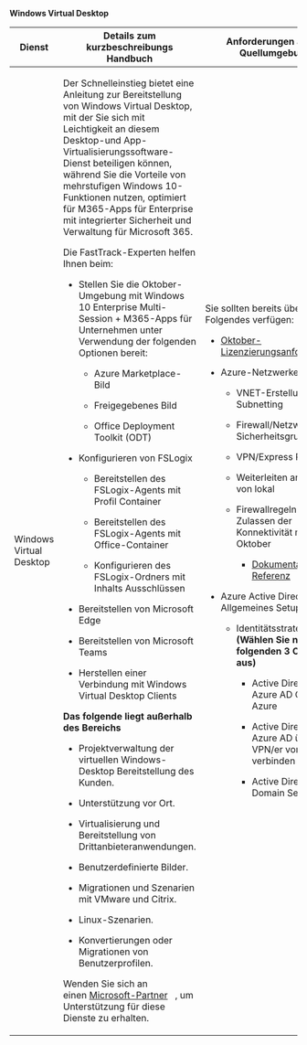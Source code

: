 **Windows Virtual Desktop**

<table>
<thead>
<tr class="header">
<th><strong>Dienst</strong></th>
<th><strong>Details zum kurzbeschreibungs Handbuch</strong></th>
<th><strong>Anforderungen an die Quellumgebung</strong></th>
</tr>
</thead>
<tbody>
<tr class="odd">
<td>Windows Virtual Desktop</td>
<td><p>Der Schnelleinstieg bietet eine Anleitung zur Bereitstellung von Windows Virtual Desktop, mit der Sie sich mit Leichtigkeit an diesem Desktop-und App-Virtualisierungssoftware-Dienst beteiligen können, während Sie die Vorteile von mehrstufigen Windows 10-Funktionen nutzen, optimiert für M365-Apps für Enterprise mit integrierter Sicherheit und Verwaltung für Microsoft 365.</p>
<p>Die FastTrack-Experten helfen Ihnen beim:</p>
<ul>
<li><p>Stellen Sie die Oktober-Umgebung mit Windows 10 Enterprise Multi-Session + M365-Apps für Unternehmen unter Verwendung der folgenden Optionen bereit:</p>
<ul>
<li><p>Azure Marketplace-Bild</p></li>
<li><p>Freigegebenes Bild</p></li>
<li><p>Office Deployment Toolkit (ODT)</p></li>
</ul></li>
<li><p>Konfigurieren von FSLogix</p>
<ul>
<li><p>Bereitstellen des FSLogix-Agents mit Profil Container</p></li>
<li><p>Bereitstellen des FSLogix-Agents mit Office-Container</p></li>
<li><p>Konfigurieren des FSLogix-Ordners mit Inhalts Ausschlüssen</p></li>
</ul></li>
<li><p>Bereitstellen von Microsoft Edge</p></li>
<li><p>Bereitstellen von Microsoft Teams</p></li>
<li><p>Herstellen einer Verbindung mit Windows Virtual Desktop Clients</p></li>
</ul>
<p><strong>Das folgende liegt außerhalb des Bereichs</strong></p>
<ul>
<li><p>Projektverwaltung der virtuellen Windows-Desktop Bereitstellung des Kunden.</p></li>
<li><p>Unterstützung vor Ort.</p></li>
<li><p>Virtualisierung und Bereitstellung von Drittanbieteranwendungen.</p></li>
<li><p>Benutzerdefinierte Bilder.</p></li>
<li><p>Migrationen und Szenarien mit VMware und Citrix.</p></li>
<li><p>Linux-Szenarien.</p></li>
<li><p>Konvertierungen oder Migrationen von Benutzerprofilen.</p></li>
</ul>
<p>Wenden Sie sich an einen <a href="https://go.microsoft.com/fwlink/?linkid=2080150">Microsoft-Partner</a>   , um Unterstützung für diese Dienste zu erhalten.</p></td>
<td><p>Sie sollten bereits über Folgendes verfügen:</p>
<ul>
<li><p><a href="https://docs.microsoft.com/en-us/azure/virtual-desktop/overview#requirements">Oktober-Lizenzierungsanforderungen</a></p></li>
<li><p>Azure-Netzwerke:</p>
<ul>
<li><p>VNET-Erstellungs- &amp; Subnetting</p></li>
<li><p>Firewall/Netzwerk Sicherheitsgruppen</p></li>
<li><p>VPN/Express Route</p></li>
<li><p>Weiterleiten an Azure von lokal</p></li>
<li><p>Firewallregeln zum Zulassen der Konnektivität mit Oktober</p>
<ul>
<li><p><a href="https://docs.microsoft.com/en-us/azure/virtual-desktop/overview#supported-remote-desktop-clients">Dokumentations Referenz</a></p></li>
</ul></li>
</ul></li>
<li><p>Azure Active Directory Allgemeines Setup</p>
<ul>
<li><p>Identitätsstrategie <strong>(Wählen Sie nur 1 der folgenden 3 Optionen aus)</strong></p>
<ul>
<li><p>Active Directory mit Azure AD Connect in Azure</p></li>
<li><p>Active Directory mit Azure AD über VPN/er vor Ort verbinden</p></li>
<li><p>Active Directory Domain Services</p></li>
</ul></li>
</ul></li>
</ul></td>
</tr>
</tbody>
</table>
